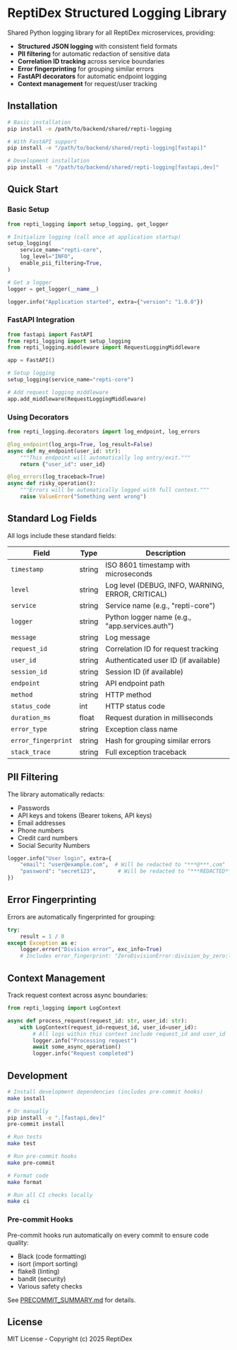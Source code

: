 # ReptiDex Structured Logging Library

Shared Python logging library for all ReptiDex microservices, providing:

- **Structured JSON logging** with consistent field formats
- **PII filtering** for automatic redaction of sensitive data
- **Correlation ID tracking** across service boundaries
- **Error fingerprinting** for grouping similar errors
- **FastAPI decorators** for automatic endpoint logging
- **Context management** for request/user tracking

## Installation

```bash
# Basic installation
pip install -e /path/to/backend/shared/repti-logging

# With FastAPI support
pip install -e "/path/to/backend/shared/repti-logging[fastapi]"

# Development installation
pip install -e "/path/to/backend/shared/repti-logging[fastapi,dev]"
```

## Quick Start

### Basic Setup

```python
from repti_logging import setup_logging, get_logger

# Initialize logging (call once at application startup)
setup_logging(
    service_name="repti-core",
    log_level="INFO",
    enable_pii_filtering=True,
)

# Get a logger
logger = get_logger(__name__)

logger.info("Application started", extra={"version": "1.0.0"})
```

### FastAPI Integration

```python
from fastapi import FastAPI
from repti_logging import setup_logging
from repti_logging.middleware import RequestLoggingMiddleware

app = FastAPI()

# Setup logging
setup_logging(service_name="repti-core")

# Add request logging middleware
app.add_middleware(RequestLoggingMiddleware)
```

### Using Decorators

```python
from repti_logging.decorators import log_endpoint, log_errors

@log_endpoint(log_args=True, log_result=False)
async def my_endpoint(user_id: str):
    """This endpoint will automatically log entry/exit."""
    return {"user_id": user_id}

@log_errors(log_traceback=True)
async def risky_operation():
    """Errors will be automatically logged with full context."""
    raise ValueError("Something went wrong")
```

## Standard Log Fields

All logs include these standard fields:

| Field | Type | Description |
|-------|------|-------------|
| `timestamp` | string | ISO 8601 timestamp with microseconds |
| `level` | string | Log level (DEBUG, INFO, WARNING, ERROR, CRITICAL) |
| `service` | string | Service name (e.g., "repti-core") |
| `logger` | string | Python logger name (e.g., "app.services.auth") |
| `message` | string | Log message |
| `request_id` | string | Correlation ID for request tracking |
| `user_id` | string | Authenticated user ID (if available) |
| `session_id` | string | Session ID (if available) |
| `endpoint` | string | API endpoint path |
| `method` | string | HTTP method |
| `status_code` | int | HTTP status code |
| `duration_ms` | float | Request duration in milliseconds |
| `error_type` | string | Exception class name |
| `error_fingerprint` | string | Hash for grouping similar errors |
| `stack_trace` | string | Full exception traceback |

## PII Filtering

The library automatically redacts:

- Passwords
- API keys and tokens (Bearer tokens, API keys)
- Email addresses
- Phone numbers
- Credit card numbers
- Social Security Numbers

```python
logger.info("User login", extra={
    "email": "user@example.com",  # Will be redacted to "***@***.com"
    "password": "secret123",       # Will be redacted to "***REDACTED***"
})
```

## Error Fingerprinting

Errors are automatically fingerprinted for grouping:

```python
try:
    result = 1 / 0
except Exception as e:
    logger.error("Division error", exc_info=True)
    # Includes error_fingerprint: "ZeroDivisionError:division_by_zero:line_42"
```

## Context Management

Track request context across async boundaries:

```python
from repti_logging import LogContext

async def process_request(request_id: str, user_id: str):
    with LogContext(request_id=request_id, user_id=user_id):
        # All logs within this context include request_id and user_id
        logger.info("Processing request")
        await some_async_operation()
        logger.info("Request completed")
```

## Development

```bash
# Install development dependencies (includes pre-commit hooks)
make install

# Or manually
pip install -e ".[fastapi,dev]"
pre-commit install

# Run tests
make test

# Run pre-commit hooks
make pre-commit

# Format code
make format

# Run all CI checks locally
make ci
```

### Pre-commit Hooks

Pre-commit hooks run automatically on every commit to ensure code quality:
- Black (code formatting)
- isort (import sorting)
- flake8 (linting)
- bandit (security)
- Various safety checks

See [PRECOMMIT_SUMMARY.md](PRECOMMIT_SUMMARY.md) for details.

## License

MIT License - Copyright (c) 2025 ReptiDex

